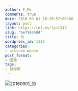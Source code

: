 ```yaml
---
author: F_Ms
comments: true
date: 2016-09-01 16:26:57+00:00
layout: post
link: https://imf.ms/?p=1313
slug: '%e7%9a%84'
title: 的
wordpress_id: 1313
categories:
- picture-mouse
post_format:
- 图像
tags:
- 鼠标画
---
```


![20160901_的](/img/post/wp/2016/09/20160901_的.png)
